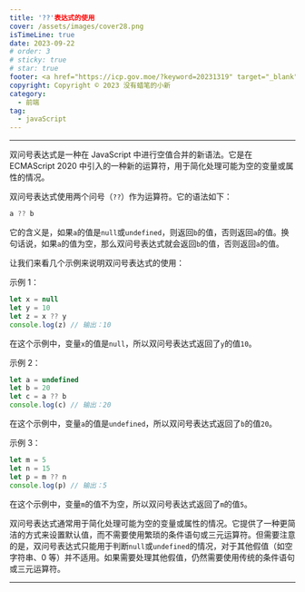 ```yaml
---
title: '??'表达式的使用
cover: /assets/images/cover28.png
isTimeLine: true
date: 2023-09-22
# order: 3
# sticky: true
# star: true
footer: <a href="https://icp.gov.moe/?keyword=20231319" target="_blank">萌 ICP 备 20231319 号</a>
copyright: Copyright © 2023 没有蜡笔的小新
category:
  - 前端
tag:
  - javaScript
---
```


---

双问号表达式是一种在 JavaScript 中进行空值合并的新语法。它是在 ECMAScript 2020 中引入的一种新的运算符，用于简化处理可能为空的变量或属性的情况。

双问号表达式使用两个问号（`??`）作为运算符。它的语法如下：

```js
a ?? b
```

它的含义是，如果`a`的值是`null`或`undefined`，则返回`b`的值，否则返回`a`的值。换句话说，如果`a`的值为空，那么双问号表达式就会返回`b`的值，否则返回`a`的值。

让我们来看几个示例来说明双问号表达式的使用：

示例 1：

```js
let x = null
let y = 10
let z = x ?? y
console.log(z) // 输出：10
```

在这个示例中，变量`x`的值是`null`，所以双问号表达式返回了`y`的值`10`。

示例 2：

```javascript
let a = undefined
let b = 20
let c = a ?? b
console.log(c) // 输出：20
```

在这个示例中，变量`a`的值是`undefined`，所以双问号表达式返回了`b`的值`20`。

示例 3：

```javascript
let m = 5
let n = 15
let p = m ?? n
console.log(p) // 输出：5
```

在这个示例中，变量`m`的值不为空，所以双问号表达式返回了`m`的值`5`。

双问号表达式通常用于简化处理可能为空的变量或属性的情况。它提供了一种更简洁的方式来设置默认值，而不需要使用繁琐的条件语句或三元运算符。但需要注意的是，双问号表达式只能用于判断`null`或`undefined`的情况，对于其他假值（如空字符串、0 等）并不适用。如果需要处理其他假值，仍然需要使用传统的条件语句或三元运算符。

---
